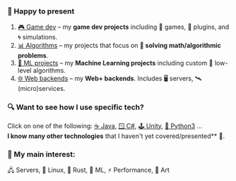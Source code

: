 ### 💼 Happy to present
1. [🎮 Game dev](https://github.com/Siiir/game_dev) – my **game dev projects** including 🎲 games, 🔌 plugins, and 🌀 simulations.
2. [📊 Algorithms](https://github.com/Siiir/algorithms) – my projects that focus on **🧩 solving math/algorithmic problems**.
3. [🤖 ML projects](https://github.com/Siiir/ML) – my **Machine Learning projects** including custom 🧠 low-level algorithms.
4. [🌐 Web backends](https://github.com/Siiir/web_backend) – my **Web+ backends**. Includes 🖥️ servers, 🛰️ (micro)services.

### 🔍 Want to see how I use specific tech?
Click on one of the following:
[☕ Java](https://github.com/Siiir/java),
[🪟 C#](https://github.com/Siiir/csharp),
[🕹️  Unity](https://github.com/Siiir/unity),
[🐍 Python3](https://github.com/Siiir/python3) ...  
**I know many other technologies** that I haven't yet covered/presented** 🚀.

### 📌 My main interest:
🖧 Servers, 🐧 Linux, 🦀 Rust, 🤖 ML, ⚡ Performance, 🎨 Art
